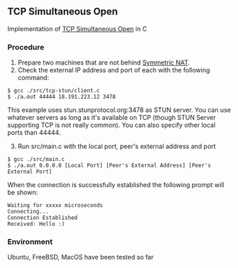 ## TCP Simultaneous Open
Implementation of [TCP Simultaneous Open](https://ttcplinux.sourceforge.net/documents/one/tcpstate/tcpstate.html#:~:text=Simultaneous%20Open,active%20open%20on%20both%20sides%22.) in C

### Procedure
1. Prepare two machines that are not behind [Symmetric NAT](https://en.wikipedia.org/wiki/Network_address_translation).
2. Check the external IP address and port of each with the following command:
  ```
  $ gcc ./src/tcp-stun/client.c
  $ ./a.out 44444 18.191.223.12 3478
  ```
  This example uses stun.stunprotocol.org:3478 as STUN server. You can use whatever servers as long as it's available on TCP (though STUN Server supporting TCP is not really common). You can also specify other local ports than 44444.

3. Run src/main.c with the local port, peer's external address and port
  ```
  $ gcc ./src/main.c
  $ ./a.out 0.0.0.0 [Local Port] [Peer's External Address] [Peer's External Port]
  ```

When the connection is successfully established the following prompt will be shown:
```
Waiting for xxxxx microseconds
Connecting...
Connection Established
Received: Hello :)
```

### Environment
Ubuntu, FreeBSD, MacOS have been tested so far
